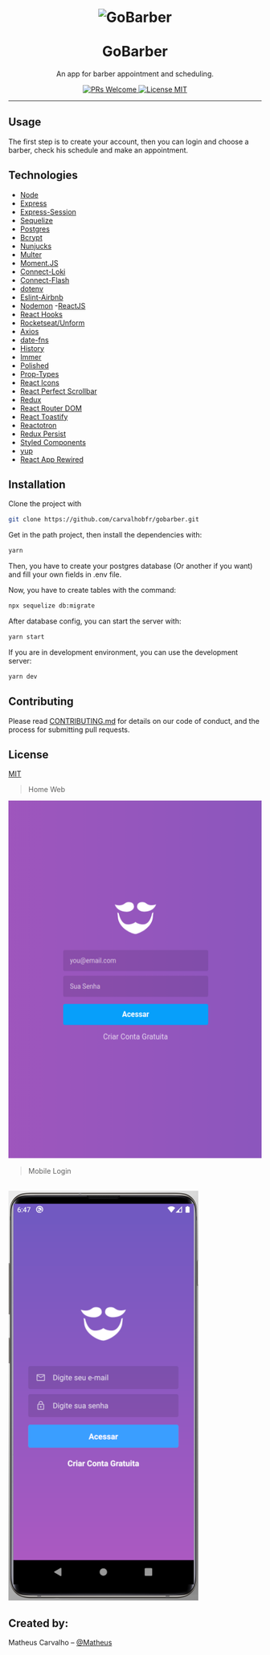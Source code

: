 <h1 align="center">
<br>
  <img src="src/assets/images/logo-interna.svg" alt="GoBarber" width="90">
<br>
<br>
GoBarber
</h1>

<p align="center">An app for barber appointment and scheduling.</p>

<p align="center">
  <a href="http://makeapullrequest.com">
    <img src="https://img.shields.io/badge/PRs-welcome-brightgreen.svg?style=flat-square" alt="PRs Welcome">
  </a>
  <a href="https://opensource.org/licenses/MIT">
    <img src="https://img.shields.io/badge/license-MIT-blue.svg?style=flat-square" alt="License MIT">
  </a>
</p>

<hr />

## Usage

The first step is to create your account, then you can login and choose a barber, check his schedule and make an appointment.

## Technologies

- [Node](https://nodejs.org/en/)
- [Express](https://expressjs.com/pt-br/)
- [Express-Session](https://www.npmjs.com/package/express-session/)
- [Sequelize](http://docs.sequelizejs.com/)
- [Postgres](https://www.postgresql.org/)
- [Bcrypt](https://www.npmjs.com/package/bcryptjs/)
- [Nunjucks](https://mozilla.github.io/nunjucks/)
- [Multer](https://github.com/expressjs/multer/)
- [Moment.JS](https://momentjs.com/)
- [Connect-Loki](https://www.npmjs.com/package/connect-loki/)
- [Connect-Flash](https://github.com/jaredhanson/connect-flash/)
- [dotenv](https://www.npmjs.com/package/dotenv)
- [Eslint-Airbnb](https://eslint.org/)
- [Nodemon](https://nodemon.io/)
-[ReactJS](https://pt-br.reactjs.org/)
- [React Hooks](https://pt-br.reactjs.org/docs/hooks-intro.html)
- [Rocketseat/Unform](https://github.com/Rocketseat/unform)
- [Axios](https://github.com/axios/axios)
- [date-fns](https://date-fns.org/)
- [History](https://www.npmjs.com/package/history)
- [Immer](https://github.com/immerjs/immer)
- [Polished](https://github.com/styled-components/polished)
- [Prop-Types](https://www.npmjs.com/package/prop-types)
- [React Icons](https://react-icons.netlify.com/#/)
- [React Perfect Scrollbar](https://www.npmjs.com/package/react-perfect-scrollbar)
- [Redux](https://redux.js.org/)
- [React Router DOM](https://reacttraining.com/react-router/web)
- [React Toastify](https://github.com/fkhadra/react-toastify)
- [Reactotron](https://github.com/infinitered/reactotron)
- [Redux Persist](https://github.com/rt2zz/redux-persist)
- [Styled Components](https://www.styled-components.com/)
- [yup](https://github.com/jquense/yup)
- [React App Rewired](https://github.com/timarney/react-app-rewired)

## Installation

Clone the project with

```sh
git clone https://github.com/carvalhobfr/gobarber.git
```

Get in the path project, then install the dependencies with:

```sh
yarn
```

Then, you have to create your postgres database (Or another if you want) and fill your own fields in .env file.

Now, you have to create tables with the command:

```sh
npx sequelize db:migrate
```

After database config, you can start the server with:

```sh
yarn start
```

If you are in development environment, you can use the development server:

```sh
yarn dev
```


## Contributing

Please read [CONTRIBUTING.md](CONTRIBUTING.md) for details on our code of conduct, and the process for submitting pull requests.

## License

[MIT](https://choosealicense.com/licenses/mit/)




>Home Web

<img src="./FrontEnd/Imagens_App/home.png"></img>

>Mobile Login
</br>
<img src="./images/mobile/login.png"></img>


## Created by:

Matheus Carvalho – [@Matheus](https://www.linkedin.com/in/matheusrcarvalho/) 
